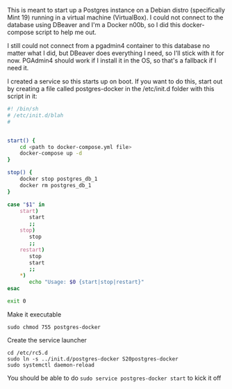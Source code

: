 This is meant to start up a Postgres instance on a Debian distro (specifically Mint 19) running in a virtual machine (VirtualBox).  I could not connect to the database using DBeaver and I'm a Docker n00b, so I did this docker-compose script to help me out.

I still could not connect from a pgadmin4 container to this database no matter what I did, but DBeaver does everything I need, so I'll stick with it for now.  PGAdmin4 should work if I install it in the OS, so that's a fallback if I need it.

I created a service so this starts up on boot.  If you want to do this,  start out by creating a file called postgres-docker in the /etc/init.d folder with this script in it:

```bash
#! /bin/sh
# /etc/init.d/blah
#


start() {
	cd <path to docker-compose.yml file>
	docker-compose up -d 
}

stop() {
	docker stop postgres_db_1
	docker rm postgres_db_1
}

case "$1" in 
    start)
       start
       ;;
    stop)
       stop
       ;;
    restart)
       stop
       start
       ;;
    *)
       echo "Usage: $0 {start|stop|restart}"
esac

exit 0

```

Make it executable
```console
sudo chmod 755 postgres-docker 
```

Create the service launcher
```console
cd /etc/rc5.d
sudo ln -s ../init.d/postgres-docker S20postgres-docker
sudo systemctl daemon-reload
```

You should be able to do `sudo service postgres-docker start` to kick it off
